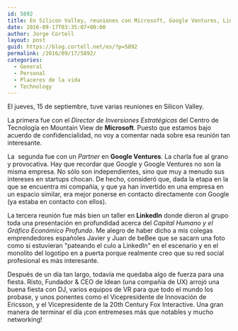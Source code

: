 ```yaml
---
id: 5892
title: En Silicon Valley, reuniones con Microsoft, Google Ventures, LinkedIn, y una fiesta en Idean
date: 2016-09-17T03:35:07+00:00
author: Jorge Cortell
layout: post
guid: https://blog.cortell.net/es/?p=5892
permalink: /2016/09/17/5892/
categories:
  - General
  - Personal
  - Placeres de la vida
  - Technology
---
```

El jueves, 15 de septiembre, tuve varias reuniones en Silicon Valley.

La primera fue con el _Director de Inversiones Estratégicas_ del Centro de Tecnología en Mountain View de **Microsoft**. Puesto que estamos bajo acuerdo de confidencialidad, no voy a comentar nada sobre esa reunión tan interesante.

La  segunda fue con un _Partner_ en **Google Ventures**. La charla fue al grano y provocativa. Hay que recordar que Google y Google Ventures no son la misma empresa. No sólo son independientes, sino que muy a menudo sus intereses en startups chocan. De hecho, consideró que, dada la etapa en la que se encuentra mi compañía, y que ya han invertido en una empresa en un espacio similar, era mejor ponerse en contacto directamente con Google (ya estaba en contacto con ellos).

La tercera reunión fue más bien un taller en **LinkedIn** donde dieron al grupo toda una presentación en profundidad acerca del _Capital Humano y el Gráfico Económico Profundo_. Me alegro de haber dicho a mis colegas emprendedores españoles Javier y Juan de beBee que se sacarn una foto como si estuvieran "pateando el culo a LinkedIn" en el escenario y en el monolito del logotipo en a puerta porque realmente creo que su red social profesional es más interesante.

Después de un día tan largo, todavía me quedaba algo de fuerza para una fiesta. Risto, Fundador & CEO de Idean (una compañía de UX) arrojó una buena fiesta con DJ, varios equipos de VR para que todo el mundo los probase, y unos ponentes como el Vicepresidente de Innovación de Ericsson, y el Vicepresidente de la 20th Century Fox Interactive. Una gran manera de terminar el día ¡con entremeses más que notables y mucho networking!